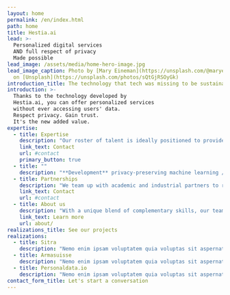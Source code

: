 ```yaml
---
layout: home
permalink: /en/index.html
path: home
title: Hestia.ai
lead: >-
  Personalized digital services
  AND full respect of privacy
  Made possible
lead_image: /assets/media/home-hero-image.jpg
lead_image_caption: Photo by [Mary Eineman](https://unsplash.com/@maryeineman)
  on [Unsplash](https://unsplash.com/photos/sQtGjRSOyGk)
introduction_title: The technology that tech was missing to be sustainable
introduction: >- 
  Thanks to the technology developed by
  Hestia.ai, you can offer personalized services
  without ever accessing users' data.
  Respect privacy. Gain trust.
  It's the new added value.
expertise:
  - title: Expertise
    description: "Our roster of talent is ideally positioned to provide creative and strategic consultative services and custom development for innovative compaines and organisations."
    link_text: Contact
    url: #contact
    primary_button: true
  - title: ""
    description: "**Development** privacy-preserving machine learning / infrastructure building / site-app-software custom realization.\n\n**Consulting** data governance / data analysis / use case design / prototyping / consortium setup / tech communication."
  - title: Partnerships
    description: "We team up with academic and industrial partners to respond to national or European calls for projects. Thanks to our track record and the quality of our work, we have already obtained XXX € in Y years."
    link_text: Contact
    url: #contact
  - title: About us
    description: "With a unique blend of complementary skills, our team has a focused understanding of today's world and client needs. We leverage this experience to develop the ideal solution for a range of privacy-friendly challenges."
    link_text: Learn more
    url: about/
realizations_title: See our projects
realizations:
  - title: Sitra
    description: "Nemo enim ipsam voluptatem quia voluptas sit aspernatur aut odit aut fugit, sed quia."
  - title: Armasuisse
    description: "Nemo enim ipsam voluptatem quia voluptas sit aspernatur aut odit aut fugit, sed quia."
  - title: Personaldata.io
    description: "Nemo enim ipsam voluptatem quia voluptas sit aspernatur aut odit aut fugit, sed quia."
contact_form_title: Let's start a conversation
---
```

